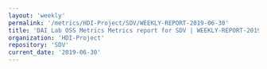 ```yaml
---
layout: 'weekly'
permalink: '/metrics/HDI-Project/SDV/WEEKLY-REPORT-2019-06-30'
title: 'DAI Lab OSS Metrics Metrics report for SDV | WEEKLY-REPORT-2019-06-30'
organization: 'HDI-Project'
repository: 'SDV'
current_date: '2019-06-30'
---
```

